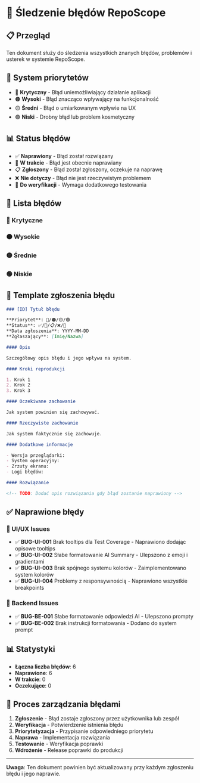 # 🐛 Śledzenie błędów RepoScope

## 📋 Przegląd

Ten dokument służy do śledzenia wszystkich znanych błędów, problemów i usterek w systemie RepoScope.

## 🎯 System priorytetów

- 🔴 **Krytyczny** - Błąd uniemożliwiający działanie aplikacji
- 🟠 **Wysoki** - Błąd znacząco wpływający na funkcjonalność
- 🟡 **Średni** - Błąd o umiarkowanym wpływie na UX
- 🟢 **Niski** - Drobny błąd lub problem kosmetyczny

## 📊 Status błędów

- ✅ **Naprawiony** - Błąd został rozwiązany
- 🚧 **W trakcie** - Błąd jest obecnie naprawiany
- 📋 **Zgłoszony** - Błąd został zgłoszony, oczekuje na naprawę
- ❌ **Nie dotyczy** - Błąd nie jest rzeczywistym problemem
- 🔄 **Do weryfikacji** - Wymaga dodatkowego testowania

## 🐛 Lista błędów

### 🔴 Krytyczne

<!-- TODO: Dodać błędy krytyczne -->

### 🟠 Wysokie

<!-- TODO: Dodać błędy o wysokim priorytecie -->

### 🟡 Średnie

<!-- TODO: Dodać błędy o średnim priorytecie -->

### 🟢 Niskie

<!-- TODO: Dodać błędy o niskim priorytecie -->

## 📝 Template zgłoszenia błędu

```markdown
### [ID] Tytuł błędu

**Priorytet**: 🔴/🟠/🟡/🟢
**Status**: ✅/🚧/📋/❌/🔄
**Data zgłoszenia**: YYYY-MM-DD
**Zgłaszający**: [Imię/Nazwa]

#### Opis

Szczegółowy opis błędu i jego wpływu na system.

#### Kroki reprodukcji

1. Krok 1
2. Krok 2
3. Krok 3

#### Oczekiwane zachowanie

Jak system powinien się zachowywać.

#### Rzeczywiste zachowanie

Jak system faktycznie się zachowuje.

#### Dodatkowe informacje

- Wersja przeglądarki:
- System operacyjny:
- Zrzuty ekranu:
- Logi błędów:

#### Rozwiązanie

<!-- TODO: Dodać opis rozwiązania gdy błąd zostanie naprawiony -->
```

## ✅ Naprawione błędy

### 🎨 UI/UX Issues

- ✅ **BUG-UI-001** Brak tooltips dla Test Coverage - Naprawiono dodając opisowe tooltips
- ✅ **BUG-UI-002** Słabe formatowanie AI Summary - Ulepszono z emoji i gradientami
- ✅ **BUG-UI-003** Brak spójnego systemu kolorów - Zaimplementowano system kolorów
- ✅ **BUG-UI-004** Problemy z responsywnością - Naprawiono wszystkie breakpoints

### 🔧 Backend Issues

- ✅ **BUG-BE-001** Słabe formatowanie odpowiedzi AI - Ulepszono prompty
- ✅ **BUG-BE-002** Brak instrukcji formatowania - Dodano do system prompt

## 📊 Statystyki

- **Łączna liczba błędów**: 6
- **Naprawione**: 6
- **W trakcie**: 0
- **Oczekujące**: 0

## 🔄 Proces zarządzania błędami

1. **Zgłoszenie** - Błąd zostaje zgłoszony przez użytkownika lub zespół
2. **Weryfikacja** - Potwierdzenie istnienia błędu
3. **Priorytetyzacja** - Przypisanie odpowiedniego priorytetu
4. **Naprawa** - Implementacja rozwiązania
5. **Testowanie** - Weryfikacja poprawki
6. **Wdrożenie** - Release poprawki do produkcji

---

**Uwaga**: Ten dokument powinien być aktualizowany przy każdym zgłoszeniu błędu i jego naprawie.
